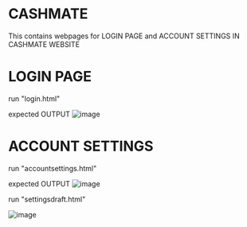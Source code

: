 # CASHMATE
This contains webpages for LOGIN PAGE and ACCOUNT SETTINGS IN CASHMATE WEBSITE

# LOGIN PAGE
run "login.html"

expected OUTPUT
![image](https://github.com/RMAELILLA/CASHMATE/assets/129654335/337771c5-0761-464f-b038-260ae626a362)

# ACCOUNT SETTINGS
run "accountsettings.html"

expected OUTPUT
![image](https://github.com/RMAELILLA/CASHMATE/assets/129654335/453f164b-ca09-49be-bb79-feca480256f3)

run "settingsdraft.html"

![image](https://github.com/RMAELILLA/CASHMATE/assets/129654335/5608d954-28bb-4672-84fe-bd06fbf673a4)



